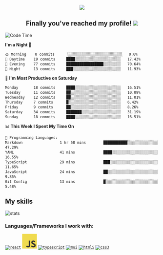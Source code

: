 <p align="center">
  <img src="https://user-images.githubusercontent.com/102032437/162972217-d9d013af-ed44-46cb-bd0c-aaf87b5200e7.gif">
</p>

<h2 align="center">
  Finally you've reached my profile!
  <img src="https://media.giphy.com/media/hvRJCLFzcasrR4ia7z/giphy.gif" width="28">
</h2>

<!--START_SECTION:waka-->
![Code Time](http://img.shields.io/badge/Code%20Time-10%20hrs%2047%20mins-blue)

**I'm a Night 🦉** 

```text
🌞 Morning    0 commits      ░░░░░░░░░░░░░░░░░░░░░░░░░   0.0% 
🌆 Daytime    19 commits     ████░░░░░░░░░░░░░░░░░░░░░   17.43% 
🌃 Evening    77 commits     █████████████████░░░░░░░░   70.64% 
🌙 Night      13 commits     ███░░░░░░░░░░░░░░░░░░░░░░   11.93%

```
📅 **I'm Most Productive on Saturday** 

```text
Monday       18 commits     ████░░░░░░░░░░░░░░░░░░░░░   16.51% 
Tuesday      11 commits     ██░░░░░░░░░░░░░░░░░░░░░░░   10.09% 
Wednesday    12 commits     ██░░░░░░░░░░░░░░░░░░░░░░░   11.01% 
Thursday     7 commits      █░░░░░░░░░░░░░░░░░░░░░░░░   6.42% 
Friday       9 commits      ██░░░░░░░░░░░░░░░░░░░░░░░   8.26% 
Saturday     34 commits     ███████░░░░░░░░░░░░░░░░░░   31.19% 
Sunday       18 commits     ████░░░░░░░░░░░░░░░░░░░░░   16.51%

```


📊 **This Week I Spent My Time On** 

```text
💬 Programming Languages: 
Markdown                 1 hr 58 mins        ███████████░░░░░░░░░░░░░░   47.29% 
YAML                     41 mins             ████░░░░░░░░░░░░░░░░░░░░░   16.55% 
TypeScript               29 mins             ███░░░░░░░░░░░░░░░░░░░░░░   11.65% 
JavaScript               24 mins             ██░░░░░░░░░░░░░░░░░░░░░░░   9.85% 
Git Config               13 mins             █░░░░░░░░░░░░░░░░░░░░░░░░   5.48%

```


<!--END_SECTION:waka-->

<h2>My skills</h2>

<img src="https://github-readme-stats.vercel.app/api?username=etczrn&count_private=true&show_icons=true&hide_border=true&bg_color=45deg,185a9d,43cea2&title_color=ffffff&text_color=ffffff&icon_color=ffffff" alt="stats">

### Languages/Frameworks I work with:

<code><a href="https://reactjs.org/"><img alt="react" title="react" src="https://cdn.jsdelivr.net/gh/devicons/devicon/icons/react/react-original.svg" height="48"></a></code>
<code><a href="https://developer.mozilla.org/en-US/docs/Web/JavaScript"><img alt="JavaScript" title="JavaScript" src="https://raw.githubusercontent.com/github/explore/80688e429a7d4ef2fca1e82350fe8e3517d3494d/topics/javascript/javascript.png" height="48"></a></code>
<code><a href="https://www.typescriptlang.org/"><img alt="typescript" title="typescript" src="https://cdn.jsdelivr.net/gh/devicons/devicon/icons/typescript/typescript-original.svg" height="48"></a></code>
<code><a href="https://mui.com/"><img alt="mui" title="mui" src="https://cdn.jsdelivr.net/gh/devicons/devicon/icons/materialui/materialui-original.svg" height="48"></a></code>
<code><a href="https://dev.w3.org/html5/html-author/"><img alt="html5" title="html5" src="https://cdn.jsdelivr.net/gh/devicons/devicon/icons/html5/html5-original.svg" height="48"></a></code>
<code><a href="https://www.w3.org/TR/css/"><img alt="css3" title="css3" src="https://cdn.jsdelivr.net/gh/devicons/devicon/icons/css3/css3-original.svg" height="48"></a></code>
